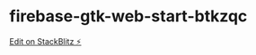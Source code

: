 # firebase-gtk-web-start-btkzqc

[Edit on StackBlitz ⚡️](https://stackblitz.com/edit/firebase-gtk-web-start-btkzqc)